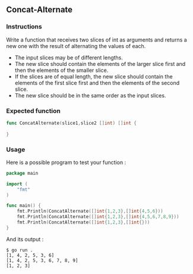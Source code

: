 ## Concat-Alternate


### Instructions

Write a function that receives two slices of int as arguments and returns a new one with the result of alternating the values of each.
- The input slices may be of different lengths.
- The new slice should contain the elements of the larger slice first and then the elements of the smaller slice.
- If the slices are of equal length, the new slice should contain the elements of the first slice first and then the elements of the second slice.
- The new slice should be in the same order as the input slices.

### Expected function

```go
func ConcatAlternate(slice1,slice2 []int) []int {
    
}
```

### Usage

Here is a possible program to test your function :

```go
package main

import (
	"fmt"
)

func main() {
	fmt.Println(ConcatAlternate([]int{1,2,3},[]int{4,5,6}))
	fmt.Println(ConcatAlternate([]int{1,2,3},[]int{4,5,6,7,8,9}))
	fmt.Println(ConcatAlternate([]int{1,2,3},[]int{}))
}
```

And its output :

```console
$ go run .
[1, 4, 2, 5, 3, 6]
[1, 4, 2, 5, 3, 6, 7, 8, 9]
[1, 2, 3]
```
